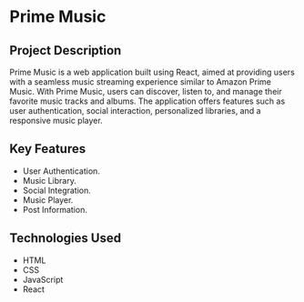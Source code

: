 # Prime Music

## Project Description
Prime Music is a web application built using React, aimed at providing users with a seamless music streaming experience similar to Amazon Prime Music. With Prime Music, users can discover, listen to, and manage their favorite music tracks and albums. The application offers features such as user authentication, social interaction, personalized libraries, and a responsive music player.

## Key Features
- User Authentication.
- Music Library.
- Social Integration.
- Music Player.
- Post Information.

## Technologies Used
- HTML
- CSS
- JavaScript
- React
